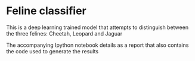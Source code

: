 # Feline classifier
This is a deep learning trained model that attempts to distinguish between the three felines: Cheetah, Leopard and Jaguar

The accompanying Ipython notebook details as a report that also contains the code used to generate the results